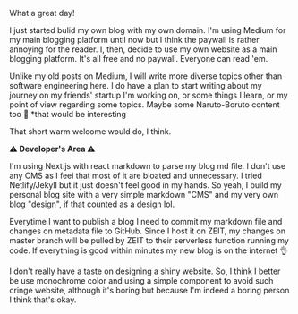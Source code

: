 ﻿What a great day!

I just started bulid my own blog with my own domain. I'm using Medium for my main blogging platform until now but I think the paywall is rather annoying for the reader. I, then, decide to use my own website as a main blogging platform. It's all free and no paywall. Everyone can read 'em.

Unlike my old posts on Medium, I will write more diverse topics other than software engineering here. I do have a plan to start writing about my journey on my friends' startup I'm working on, or some things I learn, or my point of view regarding some topics. Maybe some Naruto-Boruto content too 🤔 *that would be interesting

That short warm welcome would do, I think.

**⚠️ Developer's Area ⚠️**

I'm using Next.js with react markdown to parse my blog md file. I don't use any CMS as I feel that most of it are bloated and unnecessary. I tried Netlify/Jekyll but it just doesn't feel good in my hands. So yeah, I build my personal blog site with a very simple markdown "CMS" and my very own blog "design", if that counted as a design lol.

Everytime I want to publish a blog I need to commit my markdown file and changes on metadata file to GitHub. Since I host it on ZEIT, my changes on master branch will be pulled by ZEIT to their serverless function running my code. If everything is good within minutes my new blog is on the internet 👌

I don't really have a taste on designing a shiny website. So, I think I better be use monochrome color and using a simple component to avoid such cringe website, although it's boring but because I'm indeed a boring person I think that's okay.
